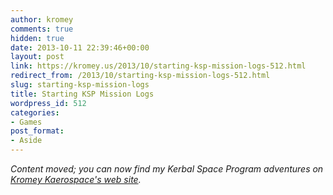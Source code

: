 ```yaml
---
author: kromey
comments: true
hidden: true
date: 2013-10-11 22:39:46+00:00
layout: post
link: https://kromey.us/2013/10/starting-ksp-mission-logs-512.html
redirect_from: /2013/10/starting-ksp-mission-logs-512.html
slug: starting-ksp-mission-logs
title: Starting KSP Mission Logs
wordpress_id: 512
categories:
- Games
post_format:
- Aside
---
```


_Content moved; you can now find my Kerbal Space Program adventures on [Kromey Kaerospace's web site](http://ksp.kromey.us/)._

